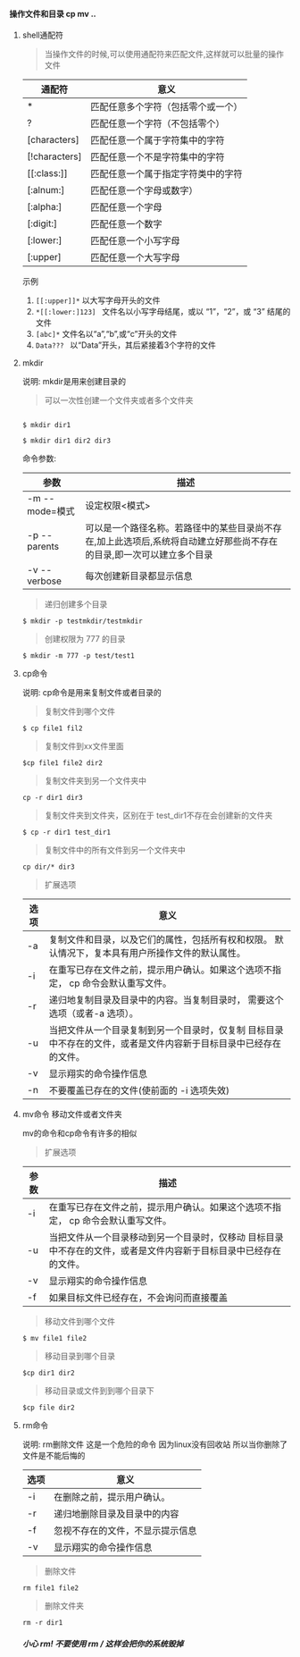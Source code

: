 
#### 操作文件和目录 cp mv ..

1. shell通配符

	>当操作文件的时候,可以使用通配符来匹配文件,这样就可以批量的操作文件
	
	| 通配符|意义 |
	|---|---|
	|*  |匹配任意多个字符（包括零个或一个）|
	| ?|匹配任意一个字符（不包括零个） |
	|[characters]  |匹配任意一个属于字符集中的字符|
	|[!characters]  |匹配任意一个不是字符集中的字符  |
	| [[:class:]]  |匹配任意一个属于指定字符类中的字符|
	| [:alnum:]  |匹配任意一个字母或数字）|
	| [:alpha:]  |匹配任意一个字母  |
	|[:digit:]  |匹配任意一个数字  |
	| [:lower:] |  匹配任意一个小写字母  |
	| [:upper]   |匹配任意一个大写字母  |
	
	示例
	
	1. ```[[:upper]]*``` 以大写字母开头的文件
	2. ```*[[:lower:]123] ```  文件名以小写字母结尾，或以 “1”，“2”，或 “3” 结尾的文件  
	3. ```[abc]*``` 文件名以“a”,“b”,或“c”开头的文件  
	4. ```Data??? ```  以“Data”开头，其后紧接着3个字符的文件 

2.  mkdir 

	说明: mkdir是用来创建目录的
	
	>可以一次性创建一个文件夹或者多个文件夹
	
	```
	
	$ mkdir dir1   
	
	$ mkdir dir1 dir2 dir3
	```
	
	命令参数:
	
	|  参数 |  描述 |
	| ---|---|
	|  -m --mode=模式	 |  设定权限<模式> |
	|   -p --parents  |    可以是一个路径名称。若路径中的某些目录尚不存在,加上此选项后,系统将自动建立好那些尚不存在的目录,即一次可以建立多个目录 |
	|  -v --verbose   | 每次创建新目录都显示信息    |
	
	>递归创建多个目录
	
	```
	$ mkdir -p testmkdir/testmkdir
	```
	
	>创建权限为 777 的目录
	
	```
	$ mkdir -m 777 -p test/test1
	```

3. cp命令
	
	说明: cp命令是用来复制文件或者目录的
	
	> 复制文件到哪个文件
	
	```
	$ cp file1 fil2
	
	```
	
	> 复制文件到xx文件里面
	
	```
	$cp file1 file2 dir2
	```
	
	> 复制文件夹到另一个文件夹中
	
	```
	cp -r dir1 dir3
	```
	
	> 复制文件夹到文件夹，区别在于 test_dir1不存在会创建新的文件夹
	
	```
	$ cp -r dir1 test_dir1
	```
	
	> 复制文件中的所有文件到另一个文件夹中
	
	```
	cp dir/* dir3
	```
	
	
	> 扩展选项
	
	|选项 |意义 |
	|---|---|
	| -a | 复制文件和目录，以及它们的属性，包括所有权和权限。 默认情况下，复本具有用户所操作文件的默认属性。  |
	|-i |在重写已存在文件之前，提示用户确认。如果这个选项不指定， cp 命令会默认重写文件。 |
	| -r|递归地复制目录及目录中的内容。当复制目录时， 需要这个选项（或者-a 选项）。   |
	|-u | 当把文件从一个目录复制到另一个目录时，仅复制 目标目录中不存在的文件，或者是文件内容新于目标目录中已经存在的文件。  |
	| -v | 显示翔实的命令操作信息   |
	| -n | 不要覆盖已存在的文件(使前面的 -i 选项失效) |

4. mv命令 移动文件或者文件夹

	mv的命令和cp命令有许多的相似
	
	> 扩展选项
	
	|  参数 | 描述  |
	|---|---|
	|-i |在重写已存在文件之前，提示用户确认。如果这个选项不指定， cp 命令会默认重写文件。 |
	|-u | 当把文件从一个目录移动到另一个目录时，仅移动 目标目录中不存在的文件，或者是文件内容新于目标目录中已经存在的文件。  |
	| -v | 显示翔实的命令操作信息   |
	| -f | 如果目标文件已经存在，不会询问而直接覆盖|

	
	> 移动文件到哪个文件
	
	```
	$ mv file1 file2
	
	```
	
	> 移动目录到哪个目录
	
	```
	$cp dir1 dir2
	```
	
	> 移动目录或文件到到哪个目录下
	
	```
	$cp file dir2
	```

5. rm命令

	说明: rm删除文件 这是一个危险的命令 因为linux没有回收站 所以当你删除了文件是不能后悔的

	|选项 |意义 |
	|---|---|
	|-i |在删除之前，提示用户确认。 |
	| -r|递归地删除目录及目录中的内容|
	| -f | 忽视不存在的文件，不显示提示信息  |
	| -v | 显示翔实的命令操作信息 |

	> 删除文件
	
	```
	rm file1 file2
	```
	
	> 删除文件夹
	
	```
	rm -r dir1
	```
	
	
	
	##### 小心 rm! 不要使用 rm / 这样会把你的系统毁掉
